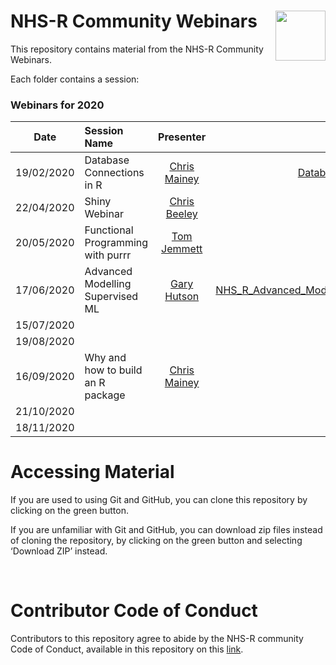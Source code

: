 
<!-- README.md is generated from README.Rmd. Please edit that file -->

# NHS-R Community Webinars <a href='https://nhsrcommunity.com/'><img src='https://nhsrcommunity.com/wp-content/uploads/2018/02/logo.png' align="right" height="80" /></a>

<!-- badges: start -->

<!-- badges: end -->

This repository contains material from the NHS-R Community Webinars.

Each folder contains a session:

### Webinars for 2020

| Date       | Session Name                      |   Presenter    |                                                                                                            Folder | Video |
| ---------- | :-------------------------------- | :------------: | ----------------------------------------------------------------------------------------------------------------: | :---: |
| 19/02/2020 | Database Connections in R         | [Chris Mainey](https://github.com/chrismainey) | [Database\_connections\_in\_R](https://github.com/nhs-r-community/Webinars/tree/master/Database_connections_in_R) | [Watch](https://nhsrcommunity.com/learn-r/workshops/database-connections-in-r-webinar/) |
| 22/04/2020 | Shiny Webinar                     | [Chris Beeley](https://github.com/ChrisBeeley) | [Shiny](https://github.com/nhs-r-community/Webinars/tree/master/Shiny) | [Watch](https://nhsrcommunity.com/learn-r/workshops/shiny-webinar/) |
| 20/05/2020 | Functional Programming with purrr | [Tom Jemmett](https://github.com/tomjemmett)   |  [fp_with_purrr](https://github.com/nhs-r-community/Webinars/tree/master/fp_with_purrr)                                                                                                       | [Watch](https://nhsrcommunity.com/learn-r/workshops/functional-programming-using-the-purrr-package-webinar/) |
| 17/06/2020 | Advanced Modelling Supervised ML  | [Gary Hutson](https://github.com/statsgary)    | [NHS_R_Advanced_Modelling_Supervised_ML](https://github.com/nhs-r-community/Webinars/tree/master/NHS_R_Advanced_Modelling_Supervised_ML)                                                                               | |
| 15/07/2020 |                                   |                |                                                                                                                   | |
| 19/08/2020 |                                   |                |                                                                                                                   | |
| 16/09/2020 | Why and how to build an R package | [Chris Mainey](https://github.com/chrismainey) |                                                                                                                   | |
| 21/10/2020 |                                   |                |                                                                                                                   | |
| 18/11/2020 |                                   |                |                                                                                                                   | |

# Accessing Material

If you are used to using Git and GitHub, you can clone this repository
by clicking on the green button.

If you are unfamiliar with Git and GitHub, you can download zip files
instead of cloning the repository, by clicking on the green button and
selecting ‘Download ZIP’ instead.

<br>

# Contributor Code of Conduct

Contributors to this repository agree to abide by the NHS-R community
Code of Conduct, available in this repository on this
[link](https://github.com/nhs-r-community/Webinars/blob/master/code_of_conduct.md).
